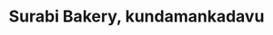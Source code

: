 ---
title: "Surabi Bakery, kundamankadavu"
url: /peyad/surabi-bakery-kundamankadavu/
shop: Bäckerei
---